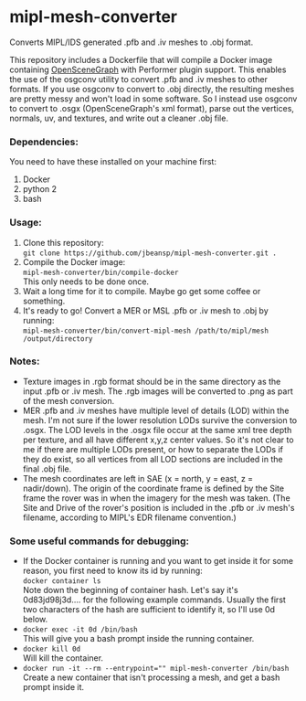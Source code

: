 # mipl-mesh-converter
Converts MIPL/IDS generated .pfb and .iv meshes to .obj format.

This repository includes a Dockerfile that will compile a Docker image containing [OpenSceneGraph](http://www.openscenegraph.org) with Performer plugin support.  This enables the use of the osgconv utility to convert .pfb and .iv meshes to other formats.  If you use osgconv to convert to .obj directly, the resulting meshes are pretty messy and won't load in some software.  So I instead use osgconv to convert to .osgx (OpenSceneGraph's xml format), parse out the vertices, normals, uv, and textures, and write out a cleaner .obj file.

### Dependencies:
You need to have these installed on your machine first:
1. Docker
2. python 2
3. bash

### Usage:
1. Clone this repository:<br>
`git clone https://github.com/jbeansp/mipl-mesh-converter.git .`<br>
2. Compile the Docker image:<br>
    `mipl-mesh-converter/bin/compile-docker`<br>
    This only needs to be done once.<br>
3. Wait a long time for it to compile.  Maybe go get some coffee or something.<br>
4. It's ready to go!  Convert a MER or MSL .pfb or .iv mesh to .obj by running:<br>
    `mipl-mesh-converter/bin/convert-mipl-mesh /path/to/mipl/mesh /output/directory`

### Notes:
* Texture images in .rgb format should be in the same directory as the input .pfb or .iv mesh.  The .rgb images will be converted to .png as part of the mesh conversion.
* MER .pfb and .iv meshes have multiple level of details (LOD) within the mesh.  I'm not sure if the lower resolution LODs survive the conversion to .osgx.  The LOD levels in the .osgx file occur at the same xml tree depth per texture, and all have different x,y,z center values. So it's not clear to me if there are multiple LODs present, or how to separate the LODs if they do exist, so all vertices from all LOD sections are included in the final .obj file.  
* The mesh coordinates are left in SAE (x = north, y = east, z = nadir/down).  The origin of the coordinate frame is defined by the Site frame the rover was in when the imagery for the mesh was taken.  (The Site and Drive of the rover's position is included in the .pfb or .iv mesh's filename, according to MIPL's EDR filename convention.)

### Some useful commands for debugging:
* If the Docker container is running and you want to get inside it for some reason, you first need to know its id by running:<br>
`docker container ls`  
Note down the beginning of container hash.  Let's say it's 0d83jd98j3d.... for the following example commands.  Usually the first two characters of the hash are sufficient to identify it, so I'll use 0d below.<br>
* `docker exec -it 0d /bin/bash`  
This will give you a bash prompt inside the running container.<br>
* `docker kill 0d`  
Will kill the container.<br>
* `docker run -it --rm --entrypoint="" mipl-mesh-converter /bin/bash`  
Create a new container that isn't processing a mesh, and get a bash prompt inside it.<br>
  
  
  

    
    
